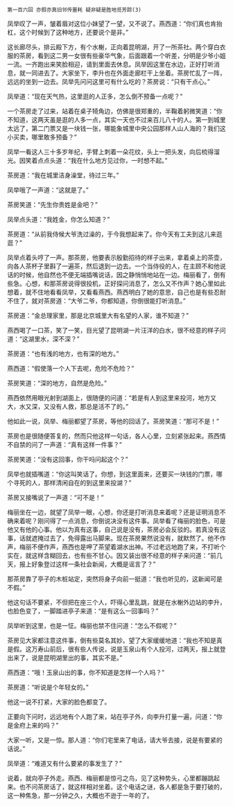     第一百六回 亦假亦真旧邻传噩耗 疑非疑是胜地觅芳踪(3) 

   凤举叹了一声，皱着眉对这位小妹望了一望，又不说了。燕西道：“你们真也肯抬杠，这个时候到了这种地方，还要说个是非。”

   这长廊尽头，排云殿下方，有个水榭，正向着昆明湖，开了一所茶社。两个穿白衣服的茶房，看到这二男一女很有些豪华气象，后面跟着一个听差，分明是少爷小姐一流。一齐跑出来笑脸相迎，请到里面去休息。凤举因这里在水边，正好打听消息，就一同进去了。大家坐下，李升也在外面走廊栏干上坐着。茶房忙乱了一阵，远远的坐到一边去。凤举先问问这里可有什么吃的？茶房说：“只有干点心。”

   凤举道：“现在天气热，这里逛的人正多，怎么倒不预备一点呢？”

   一个茶房走了过来，站着在桌子犄角边，仿佛是很郑重的，半鞠着躬微笑道：“你不知道，这两天虽是逛的人多一点，其实一天也不过来百儿八十的人。第一到城里太远了，第二门票又是一块钱一张，哪能象城里中央公园那样人山人海的？我们这小买卖，哪里敢多预备？”

   凤举一看这人三十多岁年纪，手臂上刺着一朵花纹，头上一把头发，向后梳得溜光。因笑着点点头道：“我在什么地方见过你，一时想不起。”

   茶房道：“我在城里洁身澡堂，待过三年。”

   凤举哦了一声道：“这就是了。”

   茶房笑道：“先生你贵姓是金吧？”

   凤举点头道：“我姓金，你怎么知道？”

   茶房道：“从前我侍候大爷洗过澡的，于今我想起来了。你今天有工夫到这儿来逛逛？”

   凤举点着头哼了一声。那茶房，他要表示殷勤招待的样子出来，拿着桌上的茶壶，向各人茶杯子里斟了一遍茶，然后退到一边去。一个当侍役的人，在主顾不和他说话的时候，他自然也不便无端插嘴说话，因之静悄悄地站在一边。梅丽看了，倒有些急。心想，和那茶房说得很投机，正好探问消息了，怎么又不作声？她心里如此想着，就不住地看看凤举，又看看燕西。燕西明白了她的意思，自己也是有些忍耐不住了，就对茶房道：“大爷二爷，你都知道，你倒很能打听消息。”

   茶房道：“金总理家里，那是北京城里大有名望的人家，谁不知道？”

   燕西喝了一口茶，笑了一笑，目光望了昆明湖一片汪洋的白水，很不经意的样子问道：“这湖里水，深不深？”

   茶房道：“也有浅的地方，也有深的地方。”

   燕西道：“假使落一个人下去呢，危险不危险？”

   茶房笑道：“深的地方，自然是危险。”

   燕西依然用眼光射到湖面上，很随便的问道：“若是有人到这里来投河，地方又大，水又深，又没有人救，那总是活不了的。”

   他如此一说，凤举、梅丽都望了茶房，等他的回话了。茶房笑道：“那可不是！”

   茶房也是很随便答复的，然而只他这样一句话，各人心里，立刻紧张起来。燕西情不自禁的问了一声道：“真有这样一件事？”

   茶房笑道：“没有这回事，你干吗问起这个？”

   凤举也就插嘴道：“你这叫笑话了。你想，到这里面来，还要买一块钱的门票，哪个寻死的人，那样清闲自在的到这里来投湖？”

   茶房又接嘴说了一声道：“可不是！”

   梅丽坐在一边，就望了凤举一眼，心想，你还是打听消息来着呢？还是证明消息不确来着呢？刚问得了一点消息，你倒说决没有这件事。凤举看了梅丽的脸色，可是他又有他的心事。他以为真有这事，自己说是没有，茶房必会反驳的。若真没有这事，话就遮掩过去了，免得露出马脚来。现在茶房果然说没有，就默然了。他不作声，梅丽不便作声，燕西也是呷了茶望着湖水出神。不过老远地跑了来，不打听个实在，就这样含糊回去，也有些不甘心。因又装出很不经意的样子来问道：“前几天，报上好象登过这样一条社会新闻，大概是谣言了？”

   那茶房靠了亭子的木桩站定，突然将身子向前一挺道：“我也听见的，这新闻可是不假。”

   他这句话不要紧，不但把在座三个人，吓得心里乱跳，就是在水榭外边站的李升，也脸色变了，一脚踏进亭子来道：“是有这么一回事吗？”

   凤举听到这里，也是一怔。梅丽也禁不住问道：“怎么不假呢？”

   茶房见大家都注意这件事，倒有些莫名其妙。望了大家缓缓地道：“我也不知是真是假。这万寿山前后，很有些人传说，说是玉泉山有个人投河，过两天，报上就登出来了，说是昆明湖里出的事，其实不是。”

   燕西道：“哦！玉泉山出的事，你不知道是怎样一个人吗？”

   茶房道：“听说是个年轻女的。”

   他这一说不打紧，大家的脸色都变了。

   正要向下问时，远远地有个人跑了来，站在亭子外，向李升打量一遍，问道：“你是金府上来的吗？”

   大家一听，又是一惊。那人道：“你们宅里来了电话，请大爷去接，说是有要紧的话说。”

   凤举道：“难道又有什么要紧的事发生了？”

   说着，就向亭子外走。燕西、梅丽都是惊弓之鸟，见了这种势头，心里都蹦跳起来。也不问茶房话了，就这样相对坐着。这个电话之谜，各人都是急于要打破的，这一种焦急，那一分钟之久，大概也不逊于一年的了。

